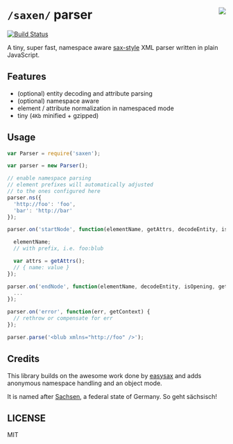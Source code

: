 # `/saxen/` parser <img src="https://upload.wikimedia.org/wikipedia/commons/thumb/5/5f/Coat_of_arms_of_Saxony.svg/220px-Coat_of_arms_of_Saxony.svg.png" align="right" />

[![Build Status](https://travis-ci.org/nikku/saxen.svg?branch=master)](https://travis-ci.org/nikku/saxen)

A tiny, super fast, namespace aware [sax-style](https://en.wikipedia.org/wiki/Simple_API_for_XML) XML parser written in plain JavaScript.


## Features

* (optional) entity decoding and attribute parsing
* (optional) namespace aware
* element / attribute normalization in namespaced mode
* tiny (`4Kb` minified + gzipped)


## Usage

```javascript
var Parser = require('saxen');

var parser = new Parser();

// enable namespace parsing
// element prefixes will automatically adjusted
// to the ones configured here
parser.ns({
  'http://foo': 'foo',
  'bar': 'http://bar'
});

parser.on('startNode', function(elementName, getAttrs, decodeEntity, isClosing, getContext) {

  elementName;
  // with prefix, i.e. foo:blub

  var attrs = getAttrs();
  // { name: value }
});

parser.on('endNode', function(elementName, decodeEntity, isOpening, getContext) {
  ...
});

parser.on('error', function(err, getContext) {
  // rethrow or compensate for err
});

parser.parse('<blub xmlns="http://foo" />');
```


## Credits

This library builds on the awesome work done by [easysax](https://github.com/vflash/easysax) and adds anonymous namespace handling and an object mode.

It is named after [Sachsen](https://en.wikipedia.org/wiki/Saxony), a federal state of Germany. So geht sächsisch!


## LICENSE

MIT
